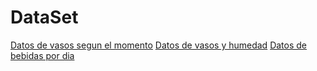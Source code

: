 # DataSet
[Datos de vasos segun el momento](data1.csv)
[Datos de vasos y humedad](data2.csv)
[Datos de bebidas por dia](data3.csv)
